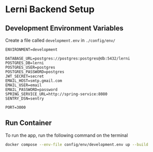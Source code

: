 # Lerni Backend Setup

## Development Environment Variables

Create a file called `development.env` in `./config/env/`

```env
ENVIRONMENT=development

DATABASE_URL=postgres://postgres:postgres@db:5432/lerni
POSTGRES_DB=lerni
POSTGRES_USER=postgres
POSTGRES_PASSWORD=postgres
JWT_SECRET=secret
EMAIL_HOST=smtp.gmail.com
EMAIL_USER=email
EMAIL_PASSWORD=password
SPRING_SERVICE_URL=http://spring-service:8080
SENTRY_DSN=sentry

PORT=3000
```
## Run Container

To run the app, run the following command on the terminal

```bash
docker compose --env-file config/env/development.env up --build
```

